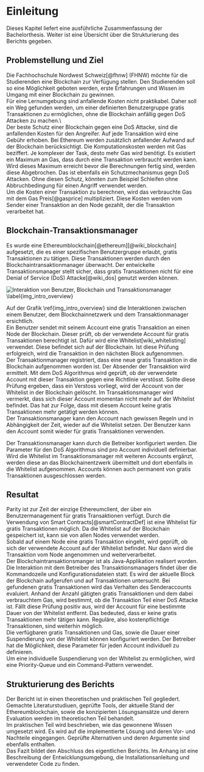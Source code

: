 # Einleitung

Dieses Kapitel liefert eine ausführliche Zusammenfassung der Bachelorthesis. Weiter ist
eine Übersicht über die Strukturierung des Berichts gegeben. 

## Problemstellung und Ziel

Die Fachhochschule Nordwest Schweiz[@fhnw] (FHNW) möchte für die Studierenden
eine Blockchain zur Verfügung stellen. Den Studierenden soll so eine Möglichkeit
geboten werden, erste Erfahrungen und Wissen im Umgang mit einer Blockchain zu
gewinnen.\
Für eine Lernumgebung sind anfallende Kosten nicht praktikabel. Daher soll ein Weg
gefunden werden, um einer definierten Benutzergruppe gratis Transaktionen zu
ermöglichen, ohne die Blockchain anfällig gegen DoS Attacken zu machen.\  
Der beste Schutz einer Blockchain gegen eine DoS Attacke, sind die anfallenden
Kosten für den Angreifer. Auf jede Transaktion wird eine Gebühr erhoben. Bei
Ethereum werden zusätzlich anfallender Aufwand auf der Blockchain
berücksichtigt. Die Komputationskosten werden mit Gas beziffert. Je komplexer
der Task, desto mehr Gas wird benötigt. Es existiert ein Maximum an Gas, dass
durch eine Transaktion verbraucht werden kann. Wird dieses Maximum erreicht
bevor die Berechnungen fertig sind, werden diese Abgebrochen. Das ist ebenfalls
ein Schutzmechanismus gegn DoS Attacken. Ohne diesen Schutz, könnten zum
Beispiel Schleifen ohne Abbruchbedingung für einen Angriff verwendet werden.\
Um die Kosten einer Transaktion zu berechnen, wird das verbrauchte Gas mit dem
Gas Preis[@gasprice] multipliziert. Diese Kosten werden vom Sender einer
Transaktion an den Node gezahlt, der die Transaktion verarbeitet hat.


## Blockchain-Transaktionsmanager

Es wurde eine Ethereumblockchain[@ethereum][@wiki_blockchain] aufgesetzt, die es einer
spezifischen Benutzergruppe erlaubt, gratis Transaktionen zu tätigen. Diese
Transaktionen werden durch den Blockchaintransaktionmanager überwacht. Der
entwickelte Transaktionsmanager stellt sicher, dass gratis Transaktionen
nicht für eine Denial of Service (DoS) Attacke[@wiki_dos] genutzt werden können.

![Interaktion von Benutzer, Blockchain und Transaktionsmanager \label{img_intro_overview}](images/overview_blockchain_txmanager.png "Übersicht")

Auf der Grafik \ref{img_intro_overview} sind die Interaktionen zwischen einem
Benutzer, dem Blockchainnetzwerk und dem Transaktionmanager ersichtlich.\
Ein Benutzer sendet mit seinem Account eine gratis Transaktion an einen Node der
Blockchain. Dieser prüft, ob der verwendete Account für gratis Transaktionen
berechtigt ist. Dafür wird eine Whitelist[wiki_whitelisting] verwendet. Diese
befindet sich auf der Blockchain. Ist diese Prüfung erfolgreich, wird die
Transaktion in den nächsten Block aufgenommen.\
Der Transaktionmanager registriert, dass eine neue gratis Transaktion in die
Blockchain aufgenommen worden ist. Der Absender der Transaktion wird ermittelt.
Mit dem DoS Algorithmus wird geprüft, ob der verwendete Account mit dieser
Transaktion gegen eine Richtlinie verstösst. Sollte diese Prüfung ergeben, dass
ein Verstoss vorliegt, wird der Account von der Whitelist in der Blockchain
gelöscht. Im Transaktionsmanager wird vermerkt, dass sich dieser Account
momentan nicht mehr auf der Whitelist befindet. Das hat zur Folge, dass mit
diesem Account keine gratis Transaktionen mehr getätigt werden können.\
Der Transaktionsmanager kann den Account nach gewissen Regeln und in
Abhängigkeit der Zeit, wieder auf die Whitelist setzen. Der Benutzer kann den
Account somit wieder für gratis Transaktionen verwenden.

Der Transaktionsmanager kann durch die Betreiber konfiguriert werden. Die
Parameter für den DoS Algorithmus sind pro Account individuell definierbar.\
Wird die Whitelist im Transaktionsmanager mit weiteren Accounts ergänzt, werden
diese an das Blockchainentzwerk übermittelt und dort ebenfalls in die Whitelist
aufgenommen. Accounts können auch permanent von gratis Transaktionen
ausgeschlossen werden.  

## Resultat

Parity ist zur Zeit der einzige Ethereumclient, der über ein Benutzermanagement
für gratis Transaktionen verfügt. Durch die Verwendung von Smart
Contracts[@smartContractDef] ist eine Whitelist für gratis Transaktionen
möglich. Da die Whitelist auf der Blockchain gespeichert ist, kann sie von allen
Nodes verwendet werden.\
Sobald auf einem Node eine gratis Transaktion eingeht, wird geprüft, ob sich der
verwendete Account auf der Whitelist befindet. Nur dann wird die Transaktion
vom Node angenommen und weiterverarbeitet.\
Der Blockchaintransaktionsmanger ist als Java-Applikation realisert worden. Die
Interaktion mit dem Betreiber des Transaktionsmanagers findet über die Kommandozeile und
Konfigurationsdateien statt.
Es wird der  aktuelle Block der Blockchain aufgerufen und auf
Transaktionen untersucht. Bei gefundenen gratis Transaktionen wird das Verhalten
des Senderaccounts evaluiert. Anhand der Anzahl gätigten gratis Transaktionen und dem
dabei verbrauchtem Gas, wird bestimmt, ob die Transaktion Teil einer DoS Attacke
ist. Fällt diese Prüfung positiv aus, wird der Account für eine bestimmte Dauer
von der Whitelist entfernt. Das bedeuted, dass er keine gratis Transaktionen
mehr tätigen kann. Reguläre, also kostenpflichtige Transaktionen, sind weiterhin
möglich.\
Die verfügbaren gratis Transaktionen und Gas, sowie die Dauer einer
Suspendierung von der Whitelist können konfiguriert werden. Der Betreiber hat
die Möglichkeit, diese Parameter für jeden Account individuell zu definieren.\
Um eine individuelle Suspendierung von der Whitelist zu ermöglichen, wird eine
Priority-Queue und ein Command-Pattern verwendet. 


## Strukturierung des Berichts

 Der Bericht ist in einen theoretischen und praktischen Teil gegliedert.
 Gemachte Literaturstudiuen, geprüfte Tools, der aktuelle Stand der
 Ethereumblockchain, sowie die konzipierten Lösungsansätze und derern Evaluation
 werden im theoretischen Teil behandelt.\
 Im praktischen Teil wird beschrieben, wie das gewonnene Wissen umgesetzt wird.
 Es wird auf die implementierte Lösung und deren Vor- und Nachteile eingegangen.
 Geprüfte Alternativen und deren Argumente sind ebenfalls enthalten.\
 Das Fazit bildet den Abschluss des eigentlichen Berichts. Im Anhang ist eine
 Beschreibung der Entwicklungsumgebung, die Installationsanleitung und
 verwendeter Code zu finden. 

